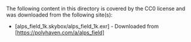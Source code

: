 The following content in this directory is covered by the CC0 license and was downloaded from the following site(s):

* [alps_field_1k.skybox/alps_field_1k.exr] - Downloaded from [https://polyhaven.com/a/alps_field]
